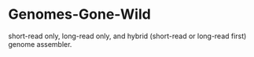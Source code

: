 # Genomes-Gone-Wild
short-read only, long-read only, and hybrid (short-read or long-read first) genome assembler.
